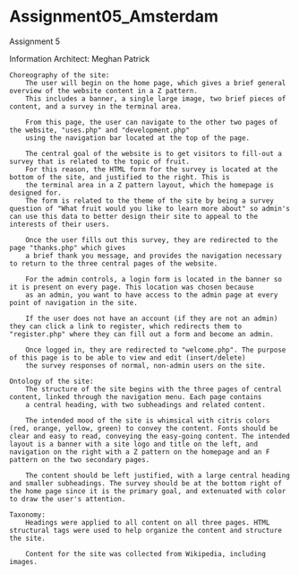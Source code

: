 # Assignment05_Amsterdam
Assignment 5

Information Architect: Meghan Patrick

	Choreography of the site:
		The user will begin on the home page, which gives a brief general overview of the website content in a Z pattern. 
		This includes a banner, a single large image, two brief pieces of content, and a survey in the terminal area.
		
		From this page, the user can navigate to the other two pages of the website, "uses.php" and "development.php"
		using the navigation bar located at the top of the page. 

		The central goal of the website is to get visitors to fill-out a survey that is related to the topic of fruit. 
		For this reason, the HTML form for the survey is located at the bottom of the site, and justified to the right. This is 
		the terminal area in a Z pattern layout, which the homepage is designed for.
		The form is related to the theme of the site by being a survey question of "What fruit would you like to learn more about" so admin's can use this data to better design their site to appeal to the interests of their users.

		Once the user fills out this survey, they are redirected to the page "thanks.php" which gives
		a brief thank you message, and provides the navigation necessary to return to the three central pages of the website.
		
		For the admin controls, a login form is located in the banner so it is present on every page. This location was chosen because
		as an admin, you want to have access to the admin page at every point of navigation in the site.

		If the user does not have an account (if they are not an admin) they can click a link to register, which redirects them to "register.php" where they can fill out a form and become an admin.
		
		Once logged in, they are redirected to "welcome.php". The purpose of this page is to be able to view and edit (insert/delete)
		the survey responses of normal, non-admin users on the site.

	Ontology of the site:
		The structure of the site begins with the three pages of central content, linked through the navigation menu. Each page contains
		a central heading, with two subheadings and related content.

		The intended mood of the site is whimsical with citris colors (red, orange, yellow, green) to convey the content. Fonts should be clear and easy to read, conveying the easy-going content. The intended layout is a banner with a site logo and title on the left, and navigation on the right with a Z pattern on the homepage and an F pattern on the two secondary pages.

		The content should be left justified, with a large central heading and smaller subheadings. The survey should be at the bottom right of the home page since it is the primary goal, and extenuated with color to draw the user's attention.

	Taxonomy:
		Headings were applied to all content on all three pages. HTML structural tags were used to help organize the content and structure the site.

		Content for the site was collected from Wikipedia, including images.